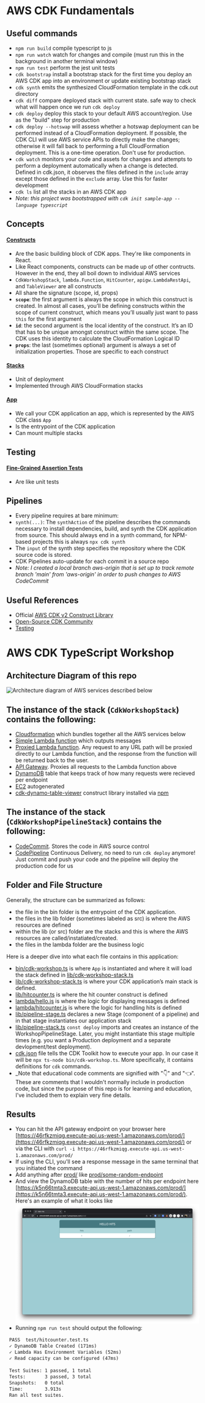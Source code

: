 # AWS CDK Fundamentals

## Useful commands

 * `npm run build`           compile typescript to js
 * `npm run watch`           watch for changes and compile (must run this in the background in another terminal window)
 * `npm run test`            perform the jest unit tests
 * `cdk bootstrap`           install a bootstrap stack for the first time you deploy an AWS CDK app into an environment or update existing bootstrap stack
 * `cdk synth`               emits the synthesized CloudFormation template in the cdk.out directory
 * `cdk diff`                compare deployed stack with current state. safe way to check what will happen once we run `cdk deploy`
 * `cdk deploy`              deploy this stack to your default AWS account/region. Use as the "build" step for production
 * `cdk deploy --hotswap`    will assess whether a hotswap deployment can be performed instead of a CloudFormation deployment. If possible, the CDK CLI will use AWS service APIs to directly make the changes; otherwise it will fall back to performing a full CloudFormation deployment. This is a one-time operation. Don't use for production.
 * `cdk watch`               monitors your code and assets for changes and attempts to perform a deployment automatically when a change is detected. Defined in cdk.json, it observes the files defined in the `include` array except those defined in the `exclude` array. Use this for faster development
 * `cdk ls`                   list all the stacks in an AWS CDK app
 * *Note: this project was bootstrapped with `cdk init sample-app --language typescript`*

## Concepts

#### [Constructs](https://docs.aws.amazon.com/cdk/v2/guide/constructs.html)
 * Are the basic building block of CDK apps. They're like components in React.
 * Like React components, constructs can be made up of other contructs. However in the end, they all boil down to individual AWS services
 * `CdkWorkshopStack`, `lambda.Function`, `HitCounter`, `apigw.LambdaRestApi`, and `TableViewer` are all constructs
 * All share the signature (scope, id, props)
 * **`scope`**: the first argument is always the scope in which this construct is created. In almost all cases, you’ll be defining constructs within the scope of current construct, which means you’ll usually just want to pass `this` for the first argument
 * **`id`**: the second argument is the local identity of the construct. It’s an ID that has to be unique amongst construct within the same scope. The CDK uses this identity to calculate the CloudFormation Logical ID
 * **`props`**: the last (sometimes optional) argument is always a set of initialization properties. Those are specific to each construct
#### [Stacks](https://docs.aws.amazon.com/cdk/v2/guide/stacks.html)
 * Unit of deployment
 * Implemented through AWS CloudFormation stacks
#### [App](https://docs.aws.amazon.com/cdk/v2/guide/apps.html)
 * We call your CDK application an app, which is represented by the AWS CDK class `App`
 * Is the entrypoint of the CDK application
 * Can mount multiple stacks

## Testing

#### [Fine-Grained Assertion Tests](https://docs.aws.amazon.com/cdk/v2/guide/testing.html#testing_fine_grained)
 * Are like unit tests

## Pipelines

* Every pipeline requires at bare minimum:
* `synth(...)`: The `synthAction` of the pipeline describes the commands necessary to install dependencies, build, and synth the CDK application from source. This should always end in a synth command, for NPM-based projects this is always `npx cdk synth`
* The `input` of the synth step specifies the repository where the CDK source code is stored.
* CDK Pipelines auto-update for each commit in a source repo
* _Note: I created a local branch aws-origin that is set up to track remote branch 'main' from 'aws-origin' in order to push changes to AWS CodeCommit_

## Useful References

 * Official [AWS CDK v2 Construct Library](https://docs.aws.amazon.com/cdk/api/v2/docs/aws-construct-library.html)
 * [Open-Source CDK Community](https://constructs.dev/search?q=&cdk=aws-cdk&cdkver=2&sort=downloadsDesc&offset=0)
 * [Testing](https://docs.aws.amazon.com/cdk/v2/guide/testing.html)

# AWS CDK TypeScript Workshop

## Architecture Diagram of this repo
<img width="400" src="readme-images/architectire-diagram.png" alt="Architecture diagram of AWS services described below">

## The instance of the stack (`CdkWorkshopStack`) contains the following:

 * [Cloudformation](https://github.com/JacobGrisham/aws-cdk/blob/main/readme-images/cloudformation.png) which bundles together all the AWS services below
 * [Simple Lambda function](https://github.com/JacobGrisham/aws-cdk/blob/main/readme-images/lambda-hello.png) which outputs messages
 * [Proxied Lambda function](https://github.com/JacobGrisham/aws-cdk/blob/main/readme-images/lambda-hitcounter.png). Any request to any URL path will be proxied directly to our Lambda function, and the response from the function will be returned back to the user.
 * [API Gateway](https://github.com/JacobGrisham/aws-cdk/blob/main/readme-images/api-gateway.png). Proxies all requests to the Lambda function above
 * [DynamoDB](https://github.com/JacobGrisham/aws-cdk/blob/main/readme-images/dynamoDb.png) table that keeps track of how many requests were recieved per endpoint
 * [EC2](https://github.com/JacobGrisham/aws-cdk/blob/main/readme-images/ec2.png) autogenerated
 * [cdk-dynamo-table-viewer](https://github.com/JacobGrisham/aws-cdk/blob/main/readme-images/lambda-table-viewer.png) construct library installed via [npm](https://www.npmjs.com/package/cdk-dynamo-table-viewer)

## The instance of the stack (`CdkWorkshopPipelineStack`) contains the following:
 * [CodeCommit](https://github.com/JacobGrisham/aws-cdk/blob/main/readme-images/codecommit-workshoprepo.png). Stores the code in AWS source control
 * [CodePipeline](https://github.com/JacobGrisham/aws-cdk/blob/main/readme-images/codepipeline-workshopipeline.png) Continuous Delivery, no need to run `cdk deploy` anymore! Just commit and push your code and the pipeline will deploy the production code for us

## Folder and File Structure

Generally, the structure can be summarized as follows:
 * the file in the bin folder is the entrypoint of the CDK application.
 * the files in the lib folder (sometimes labeled as src) is where the AWS resources are defined
 * within the lib (or src) folder are the stacks and this is where the AWS resources are called/instatiated/created.
 * the files in the lambda folder are the business logic

Here is a deeper dive into what each file contains in this application:
 * [bin/cdk-workshop.ts](https://github.com/JacobGrisham/aws-cdk/blob/main/bin/cdk-workshop.ts) is where `App` is instantiated and where it will load the stack defined in [lib/cdk-workshop-stack.ts](https://github.com/JacobGrisham/aws-cdk/blob/main/lib/cdk-workshop-stack.ts)
 * [lib/cdk-workshop-stack.ts](https://github.com/JacobGrisham/aws-cdk/blob/main/lib/cdk-workshop-stack.ts) is where your CDK application’s main stack is defined.
 * [lib/hitcounter.ts](https://github.com/JacobGrisham/aws-cdk/blob/main/lib/hitcounter.ts) is where the hit counter construct is defined
 * [lambda/hello.js](https://github.com/JacobGrisham/aws-cdk/blob/main/lambda/hello.js) is where the logic for displaying messages is defined
 * [lambda/hitcounter.js](https://github.com/JacobGrisham/aws-cdk/blob/main/lambda/hitcounter.js) is where the logic for handling hits is defined
 * [lib/pipeline-stage.ts](https://github.com/JacobGrisham/aws-cdk/blob/main/lambda/pipeline-stage.ts) declares a new Stage (component of a pipeline) and in that stage instantiates our application stack
 * [lib/pipeline-stack.ts](https://github.com/JacobGrisham/aws-cdk/blob/main/lambda/pipeline-stack.ts) `const deploy` imports and creates an instance of the WorkshopPipelineStage. Later, you might instantiate this stage multiple times (e.g. you want a Production deployment and a separate devlopment/test deployment).
 * [cdk.json](https://github.com/JacobGrisham/aws-cdk/blob/main/cdk.json) file tells the CDK Toolkit how to execute your app. In our case it will be `npx ts-node bin/cdk-workshop.ts`. More specifically, it contains definitions for `cdk` commands.
 * _Note that educational code comments are signified with "👇" and "👈". These are comments that I wouldn't normally include in production code, but since the purpose of this repo is for learning and education, I've included them to explain very fine details.

## Results

 * You can hit the API gateway endpoint on your browser here [https://46rfkzmiqg.execute-api.us-west-1.amazonaws.com/prod/](https://46rfkzmiqg.execute-api.us-west-1.amazonaws.com/prod/) or via the CLI with `curl -i https://46rfkzmiqg.execute-api.us-west-1.amazonaws.com/prod/`
 * If using the CLI, you'll see a response message in the same terminal that you initiated the command
 * Add anything after [prod/](https://46rfkzmiqg.execute-api.us-west-1.amazonaws.com/prod/) like [prod/some-random-endpoint](https://46rfkzmiqg.execute-api.us-west-1.amazonaws.com/prod/some-random-endpoint)
 * And view the DynamoDB table with the number of hits per endpoint here [https://k5n66tmta3.execute-api.us-west-1.amazonaws.com/prod/](https://k5n66tmta3.execute-api.us-west-1.amazonaws.com/prod/). Here's an example of what it looks like ![cdk-dynamo-table-viewer](/readme-images/cdk-dynamo-table-viewer.png)
 * Running `npm run test` should output the following:
 ```
  PASS  test/hitcounter.test.ts
  ✓ DynamoDB Table Created (171ms)
  ✓ Lambda Has Environment Variables (52ms)
  ✓ Read capacity can be configured (47ms)

  Test Suites: 1 passed, 1 total
  Tests:       3 passed, 3 total
  Snapshots:   0 total
  Time:        3.913s
  Ran all test suites.
 ```
